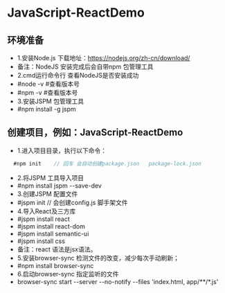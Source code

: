 # JavaScript-ReactDemo
## 环境准备
  * 1.安装Node.js  下载地址：https://nodejs.org/zh-cn/download/
  * 备注：NodeJS 安装完成后会自带npm 包管理工具
  * 2.cmd运行命令行 查看NodeJS是否安装成功
  * #node  -v    #查看版本号
  * #npm -v      #查看版本号
  * 3.安装JSPM 包管理工具
  * #npm install -g jspm

## 创建项目，例如：JavaScript-ReactDemo
  * 1.进入项目目录，执行以下命令：
  ```jsx
    #npm init    // 回车 会自动创建package.json   package-lock.json
  ```
  * 2.将JSPM 工具导入项目
  * #npm install  jspm --save-dev
  * 3.创建JSPM 配置文件
  * #jspm init           // 会创建config.js  脚手架文件
  * 4.导入React及三方库
  * #jspm install react
  * #jspm install react-dom
  * #jspm install semantic-ui
  * #jspm install css
  * 备注：react 语法是jsx语法。
  * 5.安装browser-sync 检测文件的改变，减少每次手动刷新；
  * #npm install browser-sync
  * 6.启动browser-sync 指定监听的文件
  * browser-sync start --server --no-notify --files 'index.html, app/**/*.js'
